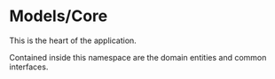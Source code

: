 ﻿Models/Core
===========
This is the heart of the application.

Contained inside this namespace are the domain entities and common interfaces.